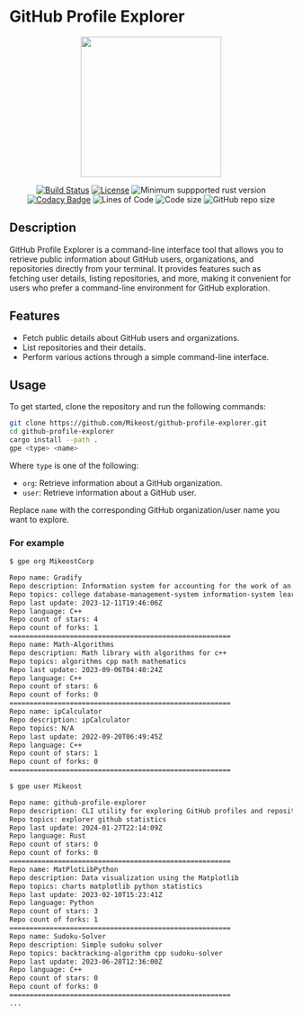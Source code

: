 # GitHub Profile Explorer

<p align="center">
  <a href="#github-profile-explorer"><img src="https://github.com/Mikeost/github-profile-explorer/assets/68986785/b3b28a6b-a63b-48ed-a6b4-61b3eaed2d5e" height="250"></a>
</p>

<p align="center">
  <a href="https://github.com/Mikeost/github-profile-explorer/actions/workflows/rust.yml"><img src="https://img.shields.io/github/actions/workflow/status/mikeost/github-profile-explorer/rust.yml?label=build%20%26%20tests" alt="Build Status"></a>
  <a href="https://github.com/Mikeost/github-profile-explorer?tab=MIT-1-ov-file#readme"><img src="https://img.shields.io/github/license/mikeost/github-profile-explorer" alt="License"></a>
  <img src="https://img.shields.io/crates/msrv/reqwest/0.11.23" alt="Minimum suppported rust version">
  <a href="https://app.codacy.com/gh/Mikeost/github-profile-explorer/dashboard?utm_source=gh&utm_medium=referral&utm_content=&utm_campaign=Badge_grade"><img src="https://app.codacy.com/project/badge/Grade/26fe53ed9fbe4b3ebc1a5e9fda20a1a8" alt="Codacy Badge"></a>
  <img src="https://tokei.rs/b1/github/mikeost/github-profile-explorer?category=code&style=flat" alt="Lines of Code">
  <img src="https://img.shields.io/github/languages/code-size/mikeost/github-profile-explorer.svg" alt="Code size"/>
  <img src="https://img.shields.io/github/repo-size/mikeost/github-profile-explorer.svg" alt="GitHub repo size"/>
</p>

## Description

GitHub Profile Explorer is a command-line interface tool that allows you to retrieve public information about GitHub users, organizations, and repositories directly from your terminal. It provides features such as fetching user details, listing repositories, and more, making it convenient for users who prefer a command-line environment for GitHub exploration.

## Features

- Fetch public details about GitHub users and organizations.
- List repositories and their details.
- Perform various actions through a simple command-line interface.

## Usage

To get started, clone the repository and run the following commands:

```bash
git clone https://github.com/Mikeost/github-profile-explorer.git
cd github-profile-explorer
cargo install --path .
gpe <type> <name>
```

Where `type` is one of the following:
- `org`: Retrieve information about a GitHub organization.
- `user`: Retrieve information about a GitHub user.

Replace `name` with the corresponding GitHub organization/user name you want to explore.

### For example

```bash
$ gpe org MikeostCorp

Repo name: Gradify
Repo description: Information system for accounting for the work of an education institution
Repo topics: college database-management-system information-system learning 
Repo last update: 2023-12-11T19:46:06Z
Repo language: C++
Repo count of stars: 4
Repo count of forks: 1
=======================================================
Repo name: Math-Algorithms
Repo description: Math library with algorithms for c++
Repo topics: algorithms cpp math mathematics 
Repo last update: 2023-09-06T04:40:24Z
Repo language: C++
Repo count of stars: 6
Repo count of forks: 0
=======================================================
Repo name: ipCalculator
Repo description: ipCalculator
Repo topics: N/A
Repo last update: 2022-09-20T06:49:45Z
Repo language: C++
Repo count of stars: 1
Repo count of forks: 0
=======================================================
```

```bash
$ gpe user Mikeost

Repo name: github-profile-explorer
Repo description: CLI utility for exploring GitHub profiles and repositories.
Repo topics: explorer github statistics 
Repo last update: 2024-01-27T22:14:09Z
Repo language: Rust
Repo count of stars: 0
Repo count of forks: 0
=======================================================
Repo name: MatPlotLibPython
Repo description: Data visualization using the Matplotlib
Repo topics: charts matplotlib python statistics 
Repo last update: 2023-02-10T15:23:41Z
Repo language: Python
Repo count of stars: 3
Repo count of forks: 1
=======================================================
Repo name: Sudoku-Solver
Repo description: Simple sudoku solver
Repo topics: backtracking-algorithm cpp sudoku-solver 
Repo last update: 2023-06-28T12:36:00Z
Repo language: C++
Repo count of stars: 0
Repo count of forks: 0
=======================================================
...
```

